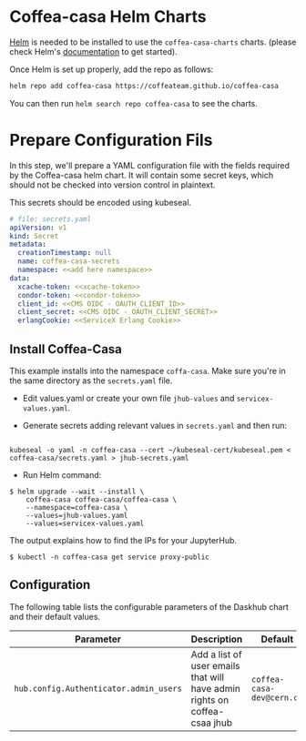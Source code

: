 # Coffea-casa Helm Charts


[Helm](https://helm.sh) is needed to be installed to use the `coffea-casa-charts` charts.
(please check Helm's [documentation](https://helm.sh/docs/) to get started).

Once Helm is set up properly, add the repo as follows:

```sh
helm repo add coffea-casa https://coffeateam.github.io/coffea-casa
```

You can then run `helm search repo coffea-casa` to see the charts.

# Prepare Configuration Fils

In this step, we'll prepare a YAML configuration file with the fields required by the Coffea-casa helm chart. It will contain some secret keys, which should not be checked into version control in plaintext.

This secrets should be encoded using kubeseal.

```yaml
# file: secrets.yaml
apiVersion: v1
kind: Secret
metadata:
  creationTimestamp: null
  name: coffea-casa-secrets
  namespace: <<add here namespace>>
data:
  xcache-token: <<xcache-token>>
  condor-token: <<condor-token>>
  client_id: <<CMS OIDC - OAUTH_CLIENT_ID>>
  client_secret: <<CMS OIDC - OAUTH_CLIENT_SECRET>>
  erlangCookie: <<ServiceX Erlang Cookie>>
```

## Install Coffea-Casa

This example installs into the namespace `coffa-casa`. Make sure you're
in the same directory as the `secrets.yaml` file.

* Edit  values.yaml or create your own file `jhub-values` and `servicex-values.yaml`.

* Generate secrets adding relevant values in `secrets.yaml` and then run:

```console

kubeseal -o yaml -n coffea-casa --cert ~/kubeseal-cert/kubeseal.pem < coffea-casa/secrets.yaml > jhub-secrets.yaml

```

* Run Helm command:

```console
$ helm upgrade --wait --install \
    coffea-casa coffea-casa/coffea-casa \
    --namespace=coffea-casa \
    --values=jhub-values.yaml
    --values=servicex-values.yaml
```

The output explains how to find the IPs for your JupyterHub.

```console
$ kubectl -n coffea-casa get service proxy-public
```


## Configuration

The following table lists the configurable parameters of the Daskhub chart and their default values.

| Parameter                | Description             | Default        |
| ------------------------ | ----------------------- | -------------- |
| `hub.config.Authenticator.admin_users` | Add a list of user emails that will have admin rights on coffea-csaa jhub | `coffea-casa-dev@cern.ch` |
